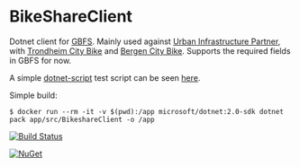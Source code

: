 BikeShareClient
===

Dotnet client for [GBFS](https://github.com/NABSA/gbfs).
Mainly used against [Urban Infrastructure Partner](https://urbansharing.com/), with [Trondheim City Bike](https://trondheimbysykkel.no/en/open-data) and [Bergen City Bike](https://bergenbysykkel.no/en/apne-data). 
Supports the required fields in GBFS for now. 

A simple [dotnet-script](https://github.com/filipw/dotnet-script) test script can be seen [here](https://github.com/andmos/BikeshareClient/blob/master/src/TestScript/main.csx). 

Simple build:
```
$ docker run --rm -it -v $(pwd):/app microsoft/dotnet:2.0-sdk dotnet pack app/src/BikeshareClient -o /app
```

[![Build Status](https://travis-ci.org/andmos/BikeshareClient.svg?branch=master)](https://travis-ci.org/andmos/BikeshareClient)

[![NuGet](https://img.shields.io/nuget/v/BikeshareClient.svg)](https://www.nuget.org/packages/BikeshareClient/)